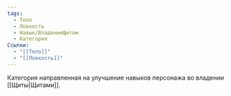 ```yaml
---
tags:
  - Тело
  - Ловкость
  - Навык/ВладениеЩитом
  - Категория
Ссылки:
  - "[[Тело]]"
  - "[[Ловкость]]"
---
```

Категория направленная на улучшение навыков персонажа во владении [[Щиты|Щитами]]. 